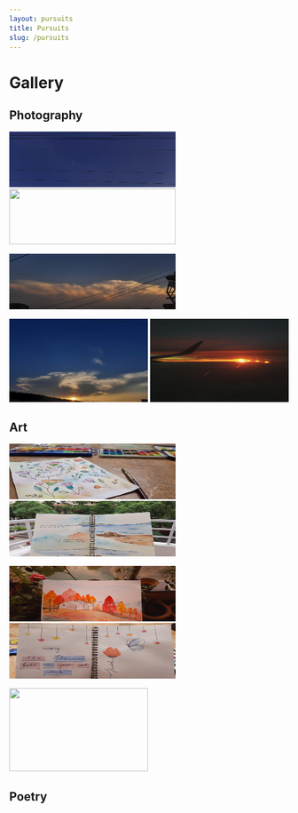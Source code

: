```yaml
---
layout: pursuits
title: Pursuits
slug: /pursuits
---
```


# Gallery

## Photography

<img src="/assets/img/gallery/photography/1.jpg" width="300px" height="100px"/>&nbsp; &nbsp; &nbsp;
<img src="/assets/img/gallery/photography/2.jpg" width="300px" height="100px"/>

<img src="/assets/img/gallery/photography/3.jpg" width="300px" height="100px"/>&nbsp; &nbsp; &nbsp;


<img src="/assets/img/gallery/photography/4.jpg" width="250px" height="150px"/>
<img src="/assets/img/gallery/photography/5.jpg" width="250px" height="150px"/>


## Art

<img src="/assets/img/gallery/art/1.png" width="300px" height="100px"/>&nbsp; &nbsp; &nbsp;
<img src="/assets/img/gallery/art/2.png" width="300px" height="100px"/>

<img src="/assets/img/gallery/art/3.png" width="300px" height="100px"/>&nbsp; &nbsp; &nbsp;
<img src="/assets/img/gallery/art/4.png" width="300px" height="100px"/>

<img src="/assets/img/gallery/art/5.png" width="250px" height="150px"/>

## Poetry
